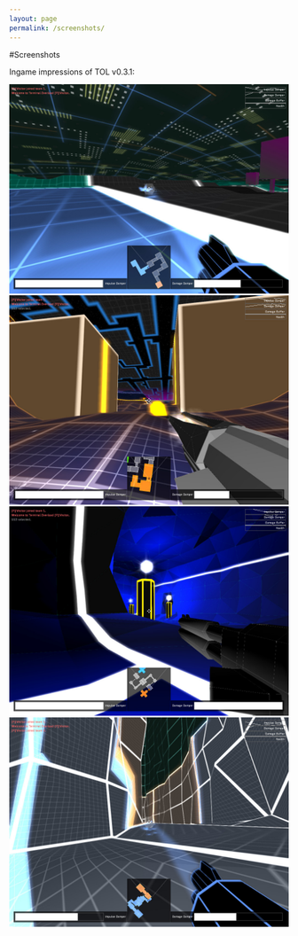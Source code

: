 ```yaml
---
layout: page
permalink: /screenshots/
---
```


#Screenshots  

Ingame impressions of TOL v0.3.1:

<img class="screenshot" src="/assets/screenshot1.jpg">
<img class="screenshot" src="/assets/screenshot2.jpg">
<img class="screenshot" src="/assets/screenshot3.jpg">
<img class="screenshot" src="/assets/screenshot4.jpg">
